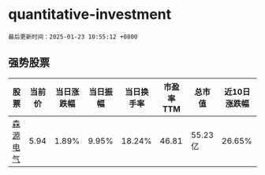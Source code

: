 # quantitative-investment

`最后更新时间：2025-01-23 10:55:12 +0800`

## 强势股票

|股票|当前价|当日涨跌幅|当日振幅|当日换手率|市盈率TTM|总市值|近10日涨跌幅|
|----|----|----|----|----|----|----|----|
|[森源电气](https://xueqiu.com/S/SZ002358)|5.94|1.89%|9.95%|18.24%|46.81|55.23亿|26.65%|
